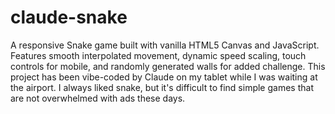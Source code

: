 # claude-snake

A responsive Snake game built with vanilla HTML5 Canvas and JavaScript. Features smooth interpolated movement, dynamic speed scaling, touch controls for mobile, and randomly generated walls for added challenge.
This project has been vibe-coded by Claude on my tablet while I was waiting at the airport. I always liked snake, but it's difficult to find simple games that are not overwhelmed with ads these days.
